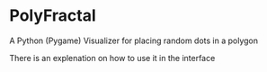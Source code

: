 # PolyFractal
A Python (Pygame) Visualizer for placing random dots in a polygon

There is an explenation on how to use it in the interface
